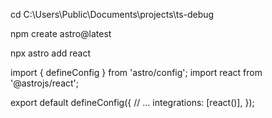 
cd C:\Users\Public\Documents\projects\ts-debug

npm create astro@latest 

npx astro add react

import { defineConfig } from 'astro/config';
import react from '@astrojs/react';

export default defineConfig({
  // ...
  integrations: [react()],
});